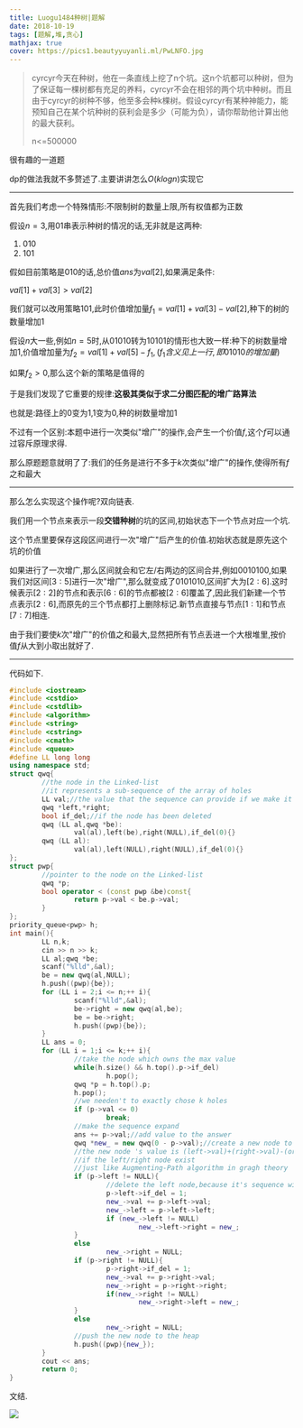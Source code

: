 ```yaml
---
title: Luogu1484种树|题解
date: 2018-10-19
tags: [题解,堆,贪心]
mathjax: true
cover: https://pics1.beautyyuyanli.ml/PwLNFO.jpg
---
```


> cyrcyr今天在种树，他在一条直线上挖了n个坑。这n个坑都可以种树，但为了保证每一棵树都有充足的养料，cyrcyr不会在相邻的两个坑中种树。而且由于cyrcyr的树种不够，他至多会种k棵树。假设cyrcyr有某种神能力，能预知自己在某个坑种树的获利会是多少（可能为负），请你帮助他计算出他的最大获利。
>
> n<=500000

很有趣的一道题

dp的做法我就不多赘述了.主要讲讲怎么$O(klogn)$实现它

***

首先我们考虑一个特殊情形:不限制树的数量上限,所有权值都为正数

假设$n=3$,用$01$串表示种树的情况的话,无非就是这两种:

1. $010$
2. $101$

假如目前策略是$010$的话,总价值$ans$为$val[2]$,如果满足条件:

$val[1]+val[3]>val[2]$

我们就可以改用策略$101$,此时价值增加量$f_1=val[1]+val[3]-val[2]$,种下的树的数量增加$1$

假设$n$大一些,例如$n=5$时,从$01010$转为$10101$的情形也大致一样:种下的树数量增加$1$,价值增加量为$f_2=val[1]+val[5]-f_1,(f_1含义见上一行,即01010的增加量)$

如果$f_2>0$,那么这个新的策略是值得的

于是我们发现了它重要的规律:**这极其类似于求二分图匹配的增广路算法**

也就是:路径上的$0$变为$1$,$1$变为$0$,种的树数量增加$1$

不过有一个区别:本题中进行一次类似"增广"的操作,会产生一个价值$f$,这个$f$可以通过容斥原理求得.

那么原题题意就明了了:我们的任务是进行不多于$k$次类似"增广"的操作,使得所有$f$之和最大

***

那么怎么实现这个操作呢?双向链表.

我们用一个节点来表示一段**交错种树**的坑的区间,初始状态下一个节点对应一个坑.

这个节点里要保存这段区间进行一次"增广"后产生的价值.初始状态就是原先这个坑的价值

如果进行了一次增广,那么区间就会和它左/右两边的区间合并,例如$0010100$,如果我们对区间$[3:5]$进行一次"增广",那么就变成了$0101010$,区间扩大为$[2:6]$.这时候表示$[2:2]$的节点和表示$[6:6]$的节点都被$[2:6]$覆盖了,因此我们新建一个节点表示$[2:6]$,而原先的三个节点都打上删除标记.新节点直接与节点$[1:1]$和节点$[7:7]$相连.

由于我们要使$k$次"增广"的价值之和最大,显然把所有节点丢进一个大根堆里,按价值$f$从大到小取出就好了.

***

代码如下.

```c++
#include <iostream>
#include <cstdio>
#include <cstdlib>
#include <algorithm>
#include <string>
#include <cstring>
#include <cmath>
#include <queue>
#define LL long long
using namespace std;
struct qwq{
        //the node in the Linked-list
        //it represents a sub-sequence of the array of holes
        LL val;//the value that the sequence can provide if we make it expand
        qwq *left,*right;
        bool if_del;//if the node has been deleted
        qwq (LL al,qwq *be):
                val(al),left(be),right(NULL),if_del(0){}
        qwq (LL al):
                val(al),left(NULL),right(NULL),if_del(0){}
};
struct pwp{
        //pointer to the node on the Linked-list
        qwq *p;
        bool operator < (const pwp &be)const{
                return p->val < be.p->val;
        }
};
priority_queue<pwp> h;
int main(){
        LL n,k;
        cin >> n >> k;
        LL al;qwq *be;
        scanf("%lld",&al);
        be = new qwq(al,NULL);
        h.push((pwp){be});
        for (LL i = 2;i <= n;++ i){
                scanf("%lld",&al);
                be->right = new qwq(al,be);
                be = be->right;
                h.push((pwp){be});
        }
        LL ans = 0;
        for (LL i = 1;i <= k;++ i){
                //take the node which owns the max value
                while(h.size() && h.top().p->if_del)
                        h.pop();
                qwq *p = h.top().p;
                h.pop();
                //we needen't to exactly chose k holes 
                if (p->val <= 0)
                        break;
                //make the sequence expand
                ans += p->val;//add value to the answer
                qwq *new_ = new qwq(0 - p->val);//create a new node to represent the larger sequence
                //the new node 's value is (left->val)+(right->val)-(origin->val)
                //if the left/right node exist
                //just like Augmenting-Path algorithm in gragh theory
                if (p->left != NULL){
                        //delete the left node,because it's sequence will be contained by the sequence of the new node
                        p->left->if_del = 1;
                        new_->val += p->left->val;
                        new_->left = p->left->left;
                        if (new_->left != NULL)
                                new_->left->right = new_;
                }
                else
                        new_->right = NULL;
                if (p->right != NULL){
                        p->right->if_del = 1;
                        new_->val += p->right->val;
                        new_->right = p->right->right;
                        if(new_->right != NULL)
                                new_->right->left = new_;
                }
                else
                        new_->right = NULL;
                //push the new node to the heap
                h.push((pwp){new_});
        }
        cout << ans;
        return 0;
}

```

文结.

![](https://pics1.beautyyuyanli.ml/PwLNFO.jpg)